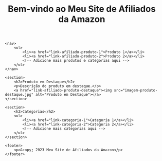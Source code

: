 <!DOCTYPE html>
<html lang="en">
<head>
    <meta charset="UTF-8">
    <meta name="viewport" content="width=device-width, initial-scale=1.0">
    <title>Meu Site de Afiliados da Amazon</title>
</head>
<body>
    <header>
        <h1>Bem-vindo ao Meu Site de Afiliados da Amazon</h1>
    </header>
    
    <nav>
        <ul>
            <li><a href="link-afiliado-produto-1">Produto 1</a></li>
            <li><a href="link-afiliado-produto-2">Produto 2</a></li>
            <!-- Adicione mais produtos e categorias aqui -->
        </ul>
    </nav>
    
    <section>
        <h2>Produto em Destaque</h2>
        <p>Descrição do produto em destaque.</p>
        <a href="link-afiliado-produto-destaque"><img src="imagem-produto-destaque.jpg" alt="Produto em Destaque"></a>
    </section>
    
    <section>
        <h2>Categorias</h2>
        <ul>
            <li><a href="link-categoria-1">Categoria 1</a></li>
            <li><a href="link-categoria-2">Categoria 2</a></li>
            <!-- Adicione mais categorias aqui -->
        </ul>
    </section>
    
    <footer>
        <p>&copy; 2023 Meu Site de Afiliados da Amazon</p>
    </footer>
</body>
</html>
